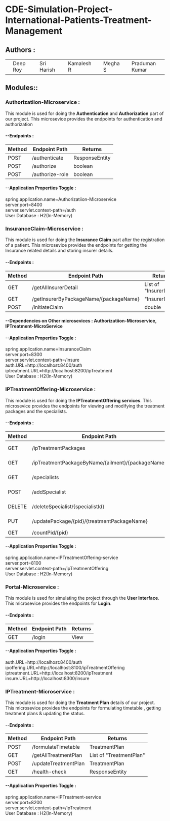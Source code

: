 # CDE-Simulation-Project-International-Patients-Treatment-Management

## Authors :

<table>
  <tr>
      <td>
        <a href="https://github.com/DRoy7"><td>Deep Roy</td></a>
        </td>
      <td>
        <a href="https://github.com/sriharish252"><td>Sri Harish</td></a>
        </td>
      <td>
        <a href="https://github.com/Kamalesh8"><td>Kamalesh R</td></a>
        </td>
      <td>
        <a href="https://github.com/Megha0699"><td>Megha S</td></a>
        </td>
      <td>
        <a href="https://github.com/greninja199"><td>Praduman Kumar</td></a>
        </td>
    </tr>
</table>

## Modules::

### Authorizatiion-Microservice :
This module is used for doing the **Authentication** and **Authorization** part of our project. 
This microsevice provides the endpoints for authentication and authorization

#### --Endpoints : 
<table>
    <thead>
        <th>Method</th>
        <th>Endpoint Path</th>
        <th>Returns</th>
    </thead>
    <tbody>
        <tr>
            <td>POST</td>
            <td>/authenticate</td>
            <td>ResponseEntity</td>
        </tr>
        <tr>
            <td>POST</td>
            <td>/authorize</td>
            <td>boolean</td>
        </tr>
        <tr>
            <td>POST</td>
            <td>/authorize-role</td>
            <td>boolean</td>
        </tr>
    </tbody>
</table>

#### --Application Properties Toggle :<br/>
spring.application.name=Authorizatiion-Microservice<br/>
server.port=8400<br/>
server.servlet.context-path=/auth<br/>
User Database : H2(In-Memory)<br/>

### InsuranceClaim-Microservice :
This module is used for doing the **Insurance Claim** part after the registration of a patient. 
This microsevice provides the endpoints for getting the Insurance related details and storing insurer details.

#### --Endpoints : 
<table>
    <thead>
        <th>Method</th>
        <th>Endpoint Path</th>
        <th>Returns</th>
    </thead>
    <tbody>
        <tr>
            <td>GET</td>
            <td>/getAllInsurerDetail</td>
            <td>List of "InsurerDetail"</td>
        </tr>
        <tr>
            <td>GET</td>
            <td>/getInsurerByPackageName/{packageName}</td>
            <td>"InsurerDetail"</td>
        </tr>
        <tr>
            <td>POST</td>
            <td>/initiateClaim</td>
            <td>double</td>
        </tr>
    </tbody>
</table>

#### --Dependencies on Other microsevices : **Authorizatiion-Microservice**, **IPTreatment-MicroService**

#### --Application Properties Toggle :<br/>
spring.application.name=InsuranceClaim<br/>
server.port=8300<br/>
server.servlet.context-path=/insure<br/>
auth.URL=http://localhost:8400/auth<br/>
iptreatment.URL=http://localhost:8200/ipTreatment<br/>
User Database : H2(In-Memory)<br/>


### IPTreatmentOffering-Microservice :
This module is used for doing the **IPTreatmentOffering services**. 
This microsevice provides the endpoints for viewing and modifying the treatment packages and the specialists.

#### --Endpoints : 
<table>
    <thead>
        <th>Method</th>
        <th>Endpoint Path</th>
        <th>Returns</th>
    </thead>
    <tbody>
        <tr>
            <td>GET</td>
            <td>/ipTreatmentPackages</td>
            <td>List of "IPTreatmentPackage"</td>
        </tr>
        <tr>
            <td>GET</td>
            <td>/ipTreatmentPackageByName/{ailment}/{packageName}</td>
            <td>List of "IPTreatmentPackage"></td>
        </tr>
        <tr>
            <td>GET</td>
            <td>/specialists</td>
            <td>List of "SpecialistDetail"></td>
        </tr>
        <tr>
            <td>POST</td>
            <td>/addSpecialist</td>
            <td>ResponseEntity of String type</td>
        </tr>
        <tr>
            <td>DELETE</td>
            <td>/deleteSpecialist/{specialistId}</td>
            <td>ResponseEntity of String type></td>
        </tr>
        <tr>
            <td>PUT</td>
            <td>/updatePackage/{pid}/{treatmentPackageName}</td>
            <td>ResponseEntity of String type</td>
        </tr>
        <tr>
            <td>GET</td>
            <td>/countPid/{pid}</td>
            <td>boolean</td>
        </tr>
    </tbody>
</table>

#### --Application Properties Toggle : <br/>
spring.application.name=IPTreatmentOffering-service<br/>
server.port=8100<br/>
server.servlet.context-path=/ipTreatmentOffering<br/>
User Database : H2(In-Memory)<br/>


### Portal-Microservice :
This module is used for simulating the project through the **User Interface**. 
This microsevice provides the endpoints for **Login**.

#### --Endpoints : 
<table>
    <thead>
        <th>Method</th>
        <th>Endpoint Path</th>
        <th>Returns</th>
    </thead>
    <tbody>
        <tr>
            <td>GET</td>
            <td>/login</td>
            <td>View</td>
        </tr>
    </tbody>
</table>

#### --Application Properties Toggle : <br/>
auth.URL=http://localhost:8400/auth<br/>
ipoffering.URL=http://localhost:8100/ipTreatmentOffering<br/>
iptreatment.URL=http://localhost:8200/ipTreatment<br/>
insure.URL=http://localhost:8300/insure<br/>


### IPTreatment-Microservice :
This module is used for doing the **Treatment Plan** details of our project. 
This microsevice provides the endpoints for formulating timetable , getting treatment plans & updating the status.

#### --Endpoints : 
<table>
    <thead>
        <th>Method</th>
        <th>Endpoint Path</th>
        <th>Returns</th>
    </thead>
    <tbody>
        <tr>
            <td>POST</td>
            <td>/formulateTimetable</td>
            <td>TreatmentPlan</td>
        </tr>
        <tr>
            <td>GET</td>
            <td>/getAllTreatmentPlan</td>
            <td>List of "TreatmentPlan"</td>
        </tr>
        <tr>
            <td>POST</td>
            <td>/updateTreatmentPlan</td>
            <td>TreatmentPlan</td>
        </tr>
        <tr>
            <td>GET</td>
            <td>/health-check</td>
            <td>ResponseEntity</td>
        </tr>
    </tbody>
</table>

#### --Application Properties Toggle : <br/>
spring.application.name=IPTreatment-service<br/>
server.port=8200<br/>
server.servlet.context-path=/ipTreatment<br/>
User Database : H2(In-Memory)<br/>

